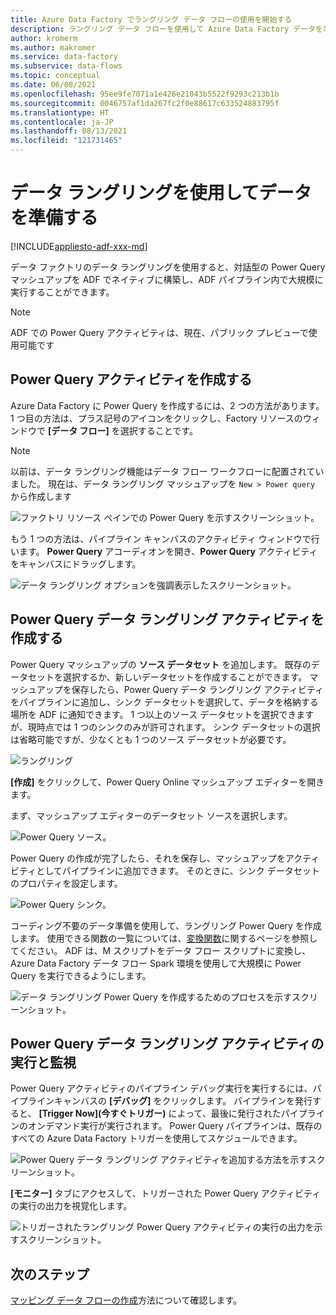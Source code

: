 ```yaml
---
title: Azure Data Factory でラングリング データ フローの使用を開始する
description: ラングリング データ フローを使用して Azure Data Factory データを準備する方法に関するチュートリアル
author: kromerm
ms.author: makromer
ms.service: data-factory
ms.subservice: data-flows
ms.topic: conceptual
ms.date: 06/08/2021
ms.openlocfilehash: 95ee9fe7071a1e426e21043b5522f9293c213b1b
ms.sourcegitcommit: 0046757af1da267fc2f0e88617c633524883795f
ms.translationtype: HT
ms.contentlocale: ja-JP
ms.lasthandoff: 08/13/2021
ms.locfileid: "121731465"
---
```

# <a name="prepare-data-with-data-wrangling"></a>データ ラングリングを使用してデータを準備する

[!INCLUDE[appliesto-adf-xxx-md](includes/appliesto-adf-xxx-md.md)]

データ ファクトリのデータ ラングリングを使用すると、対話型の Power Query マッシュアップを ADF でネイティブに構築し、ADF パイプライン内で大規模に実行することができます。

> [!NOTE]
> ADF での Power Query アクティビティは、現在、パブリック プレビューで使用可能です

## <a name="create-a-power-query-activity"></a>Power Query アクティビティを作成する

Azure Data Factory に Power Query を作成するには、2 つの方法があります。 1 つ目の方法は、プラス記号のアイコンをクリックし、Factory リソースのウィンドウで **[データ フロー]** を選択することです。

> [!NOTE]
> 以前は、データ ラングリング機能はデータ フロー ワークフローに配置されていました。 現在は、データ ラングリング マッシュアップを ```New > Power query``` から作成します

![ファクトリ リソース ペインでの Power Query を示すスクリーンショット。](media/data-flow/power-query-wrangling.png)

もう 1 つの方法は、パイプライン キャンバスのアクティビティ ウィンドウで行います。 **Power Query** アコーディオンを開き、**Power Query** アクティビティをキャンバスにドラッグします。

![データ ラングリング オプションを強調表示したスクリーンショット。](media/data-flow/power-query-activity.png)

## <a name="author-a-power-query-data-wrangling-activity"></a>Power Query データ ラングリング アクティビティを作成する

Power Query マッシュアップの **ソース データセット** を追加します。 既存のデータセットを選択するか、新しいデータセットを作成することができます。 マッシュアップを保存したら、Power Query データ ラングリング アクティビティをパイプラインに追加し、シンク データセットを選択して、データを格納する場所を ADF に通知できます。 1 つ以上のソース データセットを選択できますが、現時点では 1 つのシンクのみが許可されます。 シンク データセットの選択は省略可能ですが、少なくとも 1 つのソース データセットが必要です。

![ラングリング](media/wrangling-data-flow/tutorial4.png)

**[作成]** をクリックして、Power Query Online マッシュアップ エディターを開きます。

まず、マッシュアップ エディターのデータセット ソースを選択します。

![Power Query ソース。](media/wrangling-data-flow/pq-new-source.png)

Power Query の作成が完了したら、それを保存し、マッシュアップをアクティビティとしてパイプラインに追加できます。 そのときに、シンク データセットのプロパティを設定します。

![Power Query シンク。](media/wrangling-data-flow/pq-new-sink.png)

コーディング不要のデータ準備を使用して、ラングリング Power Query を作成します。 使用できる関数の一覧については、[変換関数](wrangling-functions.md)に関するページを参照してください。 ADF は、M スクリプトをデータ フロー スクリプトに変換し、Azure Data Factory データ フロー Spark 環境を使用して大規模に Power Query を実行できるようにします。

![データ ラングリング Power Query を作成するためのプロセスを示すスクリーンショット。](media/wrangling-data-flow/tutorial6.png)

## <a name="running-and-monitoring-a-power-query-data-wrangling-activity"></a>Power Query データ ラングリング アクティビティの実行と監視

Power Query アクティビティのパイプライン デバッグ実行を実行するには、パイプラインキャンバスの **[デバッグ]** をクリックします。 パイプラインを発行すると、 **[Trigger Now]\(今すぐトリガー\)** によって、最後に発行されたパイプラインのオンデマンド実行が実行されます。 Power Query パイプラインは、既存のすべての Azure Data Factory トリガーを使用してスケジュールできます。

![Power Query データ ラングリング アクティビティを追加する方法を示すスクリーンショット。](media/data-flow/pq-activity-001.png)

**[モニター]** タブにアクセスして、トリガーされた Power Query アクティビティの実行の出力を視覚化します。

![トリガーされたラングリング Power Query アクティビティの実行の出力を示すスクリーンショット。](media/wrangling-data-flow/tutorial2.png)

## <a name="next-steps"></a>次のステップ

[マッピング データ フローの作成](tutorial-data-flow.md)方法について確認します。
